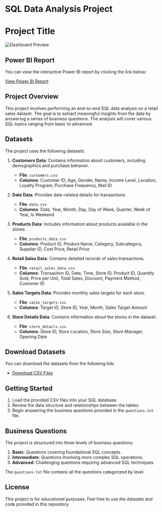 
# SQL Data Analysis Project


# Project Title

![Dashboard Preview](URL_to_your_image)

## Power BI Report
You can view the interactive Power BI report by clicking the link below:

[View Power BI Report](https://app.powerbi.com/view?r=eyJrIjoiZGZlODI4MTAtMWFiNy00MDU3LWJkZjAtZGExYjMyMjk0M2YzIiwidCI6ImEyZWE5ODRlLTlkYzYtNDU5ZS1iNDFkLTY1YWJmYWEzMTExYyJ9)


## Project Overview
This project involves performing an end-to-end SQL data analysis on a retail sales dataset. The goal is to extract meaningful insights from the data by answering a series of business questions. The analysis will cover various SQL topics ranging from basic to advanced.

## Datasets
The project uses the following datasets:

1. **Customers Data**: Contains information about customers, including demographics and purchase behavior.
   - **File**: `customers.csv`
   - **Columns**: Customer ID, Age, Gender, Name, Income Level, Location, Loyalty Program, Purchase Frequency, Mail ID

2. **Date Data**: Provides date-related details for transactions.
   - **File**: `date.csv`
   - **Columns**: Date, Year, Month, Day, Day of Week, Quarter, Week of Year, Is Weekend

3. **Products Data**: Includes information about products available in the stores.
   - **File**: `products_data.csv`
   - **Columns**: Product ID, Product Name, Category, Subcategory, Supplier ID, Cost Price, Retail Price

4. **Retail Sales Data**: Contains detailed records of sales transactions.
   - **File**: `retail_sales_data.csv`
   - **Columns**: Transaction ID, Date, Time, Store ID, Product ID, Quantity Sold, Price per Unit, Total Sales, Discount, Payment Method, Customer ID

5. **Sales Targets Data**: Provides monthly sales targets for each store.
   - **File**: `sales_targets.csv`
   - **Columns**: Target ID, Store ID, Year, Month, Sales Target Amount

6. **Store Details Data**: Contains information about the stores in the dataset.
   - **File**: `store_details.csv`
   - **Columns**: Store ID, Store Location, Store Size, Store Manager, Opening Date

## Download Datasets
You can download the datasets from the following link:
- [Download CSV Files](./data)

## Getting Started
1. Load the provided CSV files into your SQL database.
2. Review the data structure and relationships between the tables.
3. Begin answering the business questions provided in the `questions.txt` file.

## Business Questions
The project is structured into three levels of business questions:
1. **Basic**: Questions covering foundational SQL concepts.
2. **Intermediate**: Questions involving more complex SQL operations.
3. **Advanced**: Challenging questions requiring advanced SQL techniques.

The `questions.txt` file contains all the questions categorized by level.

## License
This project is for educational purposes. Feel free to use the datasets and code provided in this repository.

